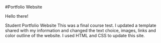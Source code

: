 #Portfolio Website

Hello there!

Student Portfolio Website This was a final course test. I updated a template shared with my information and changed the text choice, images, links and color outline of the website. I used HTML and CSS to update this site.

